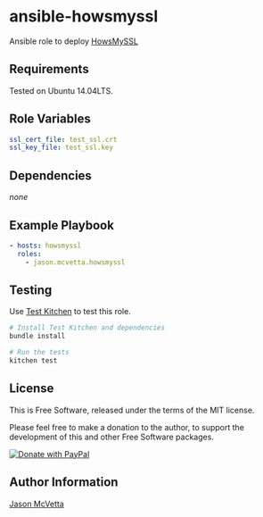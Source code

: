ansible-howsmyssl
=================

Ansible role to deploy [HowsMySSL](https://github.com/jmhodges/howsmyssl)


Requirements
------------

Tested on Ubuntu 14.04LTS.


Role Variables
--------------

```yaml
ssl_cert_file: test_ssl.crt
ssl_key_file: test_ssl.key
```


Dependencies
------------

*none*


Example Playbook
----------------

```yaml
- hosts: howsmyssl
  roles:
    - jason.mcvetta.howsmyssl
```


Testing
-------

Use [Test Kitchen](http://kitchen.ci) to test this role.  

```bash
# Install Test Kitchen and dependencies
bundle install

# Run the tests
kitchen test
```


License
-------

This is Free Software, released under the terms of the MIT license.

Please feel free to make a donation to the author, to support the development
of this and other Free Software packages.

[![Donate with PayPal](https://img.shields.io/badge/donate-paypal-blue.svg)](https://www.paypal.com/cgi-bin/webscr?cmd=_s-xclick&hosted_button_id=BEN9T3USAGGU4)


Author Information
------------------

[Jason McVetta](mailto:jason.mcvetta@gmail.com)
